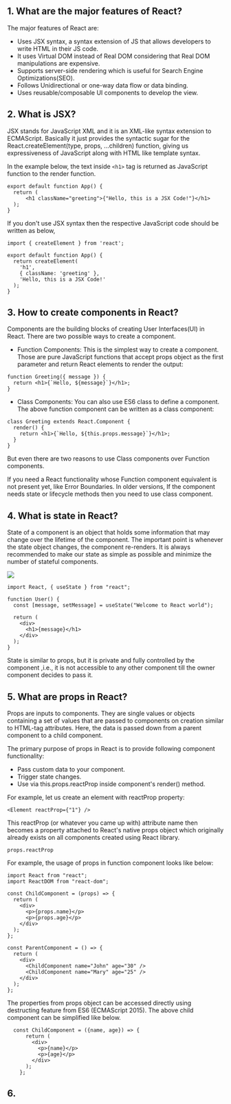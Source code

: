 ## 1. What are the major features of React?
The major features of React are:

- Uses JSX syntax, a syntax extension of JS that allows developers to write HTML in their JS code.
- It uses Virtual DOM instead of Real DOM considering that Real DOM manipulations are expensive.
- Supports server-side rendering which is useful for Search Engine Optimizations(SEO).
- Follows Unidirectional or one-way data flow or data binding.
- Uses reusable/composable UI components to develop the view.

## 2. What is JSX?
JSX stands for JavaScript XML and it is an XML-like syntax extension to ECMAScript. Basically it just provides the syntactic sugar for the React.createElement(type, props, ...children) function, giving us expressiveness of JavaScript along with HTML like template syntax.

In the example below, the text inside ```<h1>``` tag is returned as JavaScript function to the render function.
```
export default function App() {
  return (
      <h1 className="greeting">{"Hello, this is a JSX Code!"}</h1>
  );
}
```
If you don't use JSX syntax then the respective JavaScript code should be written as below,
```
import { createElement } from 'react';

export default function App() {
  return createElement(
    'h1',
    { className: 'greeting' },
    'Hello, this is a JSX Code!'
  );
}
```

## 3. How to create components in React?
Components are the building blocks of creating User Interfaces(UI) in React. There are two possible ways to create a component.

- Function Components: This is the simplest way to create a component. Those are pure JavaScript functions that accept props object as the first parameter and return React elements to render the output:
```
function Greeting({ message }) {
  return <h1>{`Hello, ${message}`}</h1>;
}
```
- Class Components: You can also use ES6 class to define a component. The above function component can be written as a class component:
```
class Greeting extends React.Component {
  render() {
    return <h1>{`Hello, ${this.props.message}`}</h1>;
  }
}
```

But even there are two reasons to use Class components over Function components.

If you need a React functionality whose Function component equivalent is not present yet, like Error Boundaries.
In older versions, If the component needs state or lifecycle methods then you need to use class component.
## 4. What is state in React?
State of a component is an object that holds some information that may change over the lifetime of the component. The important point is whenever the state object changes, the component re-renders. It is always recommended to make our state as simple as possible and minimize the number of stateful components.

![](https://github.com/sudheerj/reactjs-interview-questions/raw/master/images/state.jpg)

```
import React, { useState } from "react";

function User() {
  const [message, setMessage] = useState("Welcome to React world");

  return (
    <div>
      <h1>{message}</h1>
    </div>
  );
}
```
State is similar to props, but it is private and fully controlled by the component ,i.e., it is not accessible to any other component till the owner component decides to pass it.
## 5. What are props in React?
Props are inputs to components. They are single values or objects containing a set of values that are passed to components on creation similar to HTML-tag attributes. Here, the data is passed down from a parent component to a child component.

The primary purpose of props in React is to provide following component functionality:

- Pass custom data to your component.
- Trigger state changes.
- Use via this.props.reactProp inside component's render() method.

For example, let us create an element with reactProp property:
```
<Element reactProp={"1"} />
```
This reactProp (or whatever you came up with) attribute name then becomes a property attached to React's native props object which originally already exists on all components created using React library.
```
props.reactProp
```
For example, the usage of props in function component looks like below:
```
import React from "react";
import ReactDOM from "react-dom";

const ChildComponent = (props) => {
  return (
    <div>
      <p>{props.name}</p>
      <p>{props.age}</p>
    </div>
  );
};

const ParentComponent = () => {
  return (
    <div>
      <ChildComponent name="John" age="30" />
      <ChildComponent name="Mary" age="25" />
    </div>
  );
};
```
The properties from props object can be accessed directly using destructing feature from ES6 (ECMAScript 2015). The above child component can be simplified like below.
```
  const ChildComponent = ({name, age}) => {
      return (
        <div>
          <p>{name}</p>
          <p>{age}</p>
        </div>
      );
    };
```
## 6. 